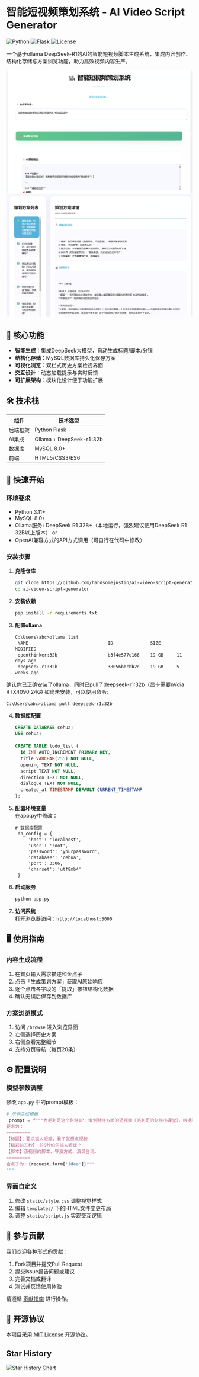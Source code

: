# 智能短视频策划系统 - AI Video Script Generator

[![Python](https://img.shields.io/badge/Python-3.11%2B-blue)](https://www.python.org/)
[![Flask](https://img.shields.io/badge/Flask-2.0%2B-lightgrey)](https://flask.palletsprojects.com/)
[![License](https://img.shields.io/badge/License-MIT-green)](LICENSE)

一个基于ollama DeepSeek-R1的AI的智能短视频脚本生成系统，集成内容创作、结构化存储与方案浏览功能，助力高效视频内容生产。

![系统界面截图](screen2.png)
![系统界面截图](screen.png)

## 🌟 核心功能

- **智能生成**：集成DeepSeek大模型，自动生成标题/脚本/分镜
- **结构化存储**：MySQL数据库持久化保存方案
- **可视化浏览**：双栏式历史方案检视界面
- **交互设计**：动态加载提示与实时反馈
- **可扩展架构**：模块化设计便于功能扩展

## 🛠️ 技术栈

| 组件          | 技术选型                  |
|---------------|--------------------------|
| 后端框架      | Python Flask             |
| AI集成        | Ollama + DeepSeek-r1:32b |
| 数据库        | MySQL 8.0+               |
| 前端          | HTML5/CSS3/ES6           |

## 🚀 快速开始

### 环境要求

- Python 3.11+
- MySQL 8.0+
- Ollama服务+DeepSeek R1 32B+（本地运行，强烈建议使用DeepSeek R1 32B以上版本）
  or
- OpenAI兼容方式的API方式调用（可自行在代码中修改）
  

### 安装步骤

1. **克隆仓库**
   ```bash
   git clone https://github.com/handsomejustin/ai-video-script-generator.git
   cd ai-video-script-generator
   ```

2. **安装依赖**
   ```bash
   pip install -r requirements.txt
   ```

3. **配置ollama**
   ```
   C:\Users\abc>ollama list
    NAME                              ID              SIZE      MODIFIED
    openthinker:32b                   b3f4e577e166    19 GB     11 days ago
    deepseek-r1:32b                   38056bbcbb2d    19 GB     5 weeks ago
   ```
确认你已正确安装了ollama，同时已pull了deepseek-r1:32b（显卡需要nVdia RTX4090 24G)
如尚未安装，可以使用命令:
  ```
  C:\Users\abc>ollama pull deepseek-r1:32b
  ```

4. **数据库配置**
   ```sql
   CREATE DATABASE cehua;
   USE cehua;
   
   CREATE TABLE todo_list (
     id INT AUTO_INCREMENT PRIMARY KEY,
     title VARCHAR(255) NOT NULL,
     opening TEXT NOT NULL,
     script TEXT NOT NULL,
     direction TEXT NOT NULL,
     dialogue TEXT NOT NULL,
     created_at TIMESTAMP DEFAULT CURRENT_TIMESTAMP
   );
   ```

5. **配置环境变量**  
   在app.py中修改：
   ```
   # 数据库配置
    db_config = {
        'host': 'localhost',
        'user': 'root',
        'password': 'yourpassword',
        'database': 'cehua',
        'port': 3306,
        'charset': 'utf8mb4'
    }
   ```

6. **启动服务**
   ```bash
   python app.py
   ```

7. **访问系统**  
   打开浏览器访问：`http://localhost:5000`

## 🖥️ 使用指南

### 内容生成流程
1. 在首页输入需求描述和金点子
2. 点击「生成策划方案」获取AI原始响应
3. 逐个点击各字段的「提取」按钮结构化数据
4. 确认无误后保存到数据库

### 方案浏览模式
1. 访问 `/browse` 进入浏览界面
2. 左侧选择历史方案
3. 右侧查看完整细节
4. 支持分页导航（每页20条）

## ⚙️ 配置说明

### 模型参数调整
修改 `app.py` 中的prompt模板：
```python
# 示例生成模板
 prompt = f"""为毛利哥这个财经IP，策划财经方面的短视频《毛利哥的财经小课堂》，根据给的金点子内容，生成短视频所需要所有脚本。
要求为：
=========
【标题】：要求抓人眼球，看了就想点视频
【精彩前五秒】：前5秒如何抓人眼球？
【脚本】该视频的脚本、导演方式、演员台词。
=========
金点子为：{request.form['idea']}"""
"""
```

### 界面自定义
1. 修改 `static/style.css` 调整视觉样式
2. 编辑 `templates/` 下的HTML文件变更布局
3. 调整 `static/script.js` 实现交互逻辑

## 🤝 参与贡献

我们欢迎各种形式的贡献：
1. Fork项目并提交Pull Request
2. 提交Issue报告问题或建议
3. 完善文档或翻译
4. 测试并反馈使用体验

请遵循 [贡献指南](CONTRIBUTING.md) 进行操作。

## 📄 开源协议

本项目采用 [MIT License](LICENSE) 开源协议。

## Star History

[![Star History Chart](https://api.star-history.com/svg?repos=handsomejustin/ai-video-script-generator&type=Date)](https://star-history.com/#handsomejustin/ai-video-script-generator&Date)
